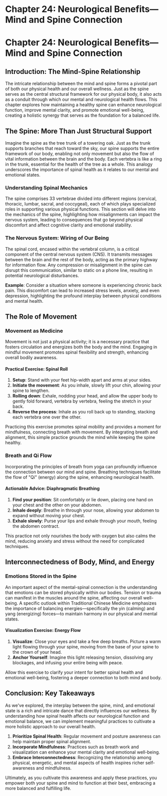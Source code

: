 # Chapter 24: Neurological Benefits—Mind and Spine Connection

# Chapter 24: Neurological Benefits—Mind and Spine Connection

## Introduction: The Mind-Spine Relationship

The intricate relationship between the mind and spine forms a pivotal part of both our physical health and our overall wellness. Just as the spine serves as the central structural framework for our physical body, it also acts as a conduit through which our mental and neurological health flows. This chapter explores how maintaining a healthy spine can enhance neurological function, improve mental clarity, and promote emotional well-being, creating a holistic synergy that serves as the foundation for a balanced life.

## The Spine: More Than Just Structural Support

Imagine the spine as the tree trunk of a towering oak. Just as the trunk supports branches that reach toward the sky, our spine supports the entire framework of our body, enabling not only movement but also the flow of vital information between the brain and the body. Each vertebra is like a ring in the trunk, essential for the health of the tree as a whole. This analogy underscores the importance of spinal health as it relates to our mental and emotional states.

### Understanding Spinal Mechanics

The spine comprises 33 vertebrae divided into different regions (cervical, thoracic, lumbar, sacral, and coccygeal), each of which plays specialized roles in supporting various physical functions. This section will delve into the mechanics of the spine, highlighting how misalignments can impact the nervous system, leading to consequences that go beyond physical discomfort and affect cognitive clarity and emotional stability.

### The Nervous System: Wiring of Our Being

The spinal cord, encased within the vertebral column, is a critical component of the central nervous system (CNS). It transmits messages between the brain and the rest of the body, acting as the primary highway for information flow. Any compression or misalignment in the spine can disrupt this communication, similar to static on a phone line, resulting in potential neurological disturbances.

**Example**: Consider a situation where someone is experiencing chronic back pain. This discomfort can lead to increased stress levels, anxiety, and even depression, highlighting the profound interplay between physical conditions and mental health.

## The Role of Movement

### Movement as Medicine

Movement is not just a physical activity; it is a necessary practice that fosters circulation and energizes both the body and the mind. Engaging in mindful movement promotes spinal flexibility and strength, enhancing overall bodily awareness.

#### Practical Exercise: Spinal Roll

1. **Setup**: Stand with your feet hip-width apart and arms at your sides.
2. **Initiate the movement**: As you inhale, slowly lift your chin, allowing your spine to lengthen.
3. **Rolling down**: Exhale, nodding your head, and allow the upper body to gently fold forward, vertebra by vertebra, feeling the stretch in your back.
4. **Reverse the process**: Inhale as you roll back up to standing, stacking each vertebra one over the other.

Practicing this exercise promotes spinal mobility and provides a moment for mindfulness, connecting breath with movement. By integrating breath and alignment, this simple practice grounds the mind while keeping the spine healthy.

### Breath and Qi Flow

Incorporating the principles of breath from yoga can profoundly influence the connection between our mind and spine. Breathing techniques facilitate the flow of "Qi" (energy) along the spine, enhancing neurological health. 

#### Actionable Advice: Diaphragmatic Breathing

1. **Find your position**: Sit comfortably or lie down, placing one hand on your chest and the other on your abdomen.
2. **Inhale deeply**: Breathe in through your nose, allowing your abdomen to expand without moving your chest.
3. **Exhale slowly**: Purse your lips and exhale through your mouth, feeling the abdomen contract.

This practice not only nourishes the body with oxygen but also calms the mind, reducing anxiety and stress without the need for complicated techniques.

## Interconnectedness of Body, Mind, and Energy

### Emotions Stored in the Spine

An important aspect of the mental-spinal connection is the understanding that emotions can be stored physically within our bodies. Tension or trauma can manifest in the muscles around the spine, affecting our overall well-being. A specific outlook within Traditional Chinese Medicine emphasizes the importance of balancing energies—specifically the yin (calming) and yang (energizing) forces—to maintain harmony in our physical and mental states.

#### Visualization Exercise: Energy Flow

1. **Visualize**: Close your eyes and take a few deep breaths. Picture a warm light flowing through your spine, moving from the base of your spine to the crown of your head.
2. **Anchor Yourself**: Imagine this light releasing tension, dissolving any blockages, and infusing your entire being with peace.

Allow this exercise to clarify your intent for better spinal health and emotional well-being, fostering a deeper connection to both mind and body.

## Conclusion: Key Takeaways

As we've explored, the interplay between the spine, mind, and emotional state is a rich and intricate dance that directly influences our wellness. By understanding how spinal health affects our neurological function and emotional balance, we can implement meaningful practices to cultivate a more holistic approach to our overall health.

1. **Prioritize Spinal Health**: Regular movement and posture awareness can help maintain proper spinal alignment.
2. **Incorporate Mindfulness**: Practices such as breath work and visualization can enhance your mental clarity and emotional well-being.
3. **Embrace Interconnectedness**: Recognizing the relationship among physical, energetic, and mental aspects of health inspires richer self-awareness and mindfulness.

Ultimately, as you cultivate this awareness and apply these practices, you empower both your spine and mind to function at their best, embracing a more balanced and fulfilling life.